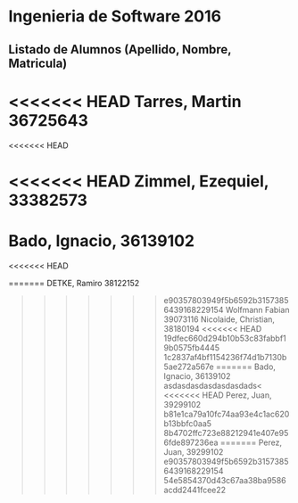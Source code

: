 # Ingenieria de Software 2016

## Listado de Alumnos (Apellido, Nombre, Matricula)
<<<<<<< HEAD
Tarres, Martin 36725643
=======
<<<<<<< HEAD

<<<<<<< HEAD
Zimmel, Ezequiel, 33382573
=======
Bado, Ignacio, 36139102
=======
<<<<<<< HEAD

=======
DETKE, Ramiro 38122152
>>>>>>> e90357803949f5b6592b31573856439168229154
Wolfmann Fabian 39073116
Nicolaide, Christian, 38180194
<<<<<<< HEAD
>>>>>>> 19dfec660d294b10b53c83fabbf19b0575fb4445
>>>>>>> 1c2837af4bf1154236f74d1b7130b5ae272a567e
=======
Bado, Ignacio, 36139102
asdasdasdasdasdasdads<
<<<<<<< HEAD
Perez, Juan, 39299102
>>>>>>> b81e1ca79a10fc74aa93e4c1ac620b13bbfc0aa5
>>>>>>> 8b4702ffc723e88212941e407e956fde897236ea
=======
Perez, Juan, 39299102
>>>>>>> e90357803949f5b6592b31573856439168229154
>>>>>>> 54e5854370d43c67aa38ba9586acdd2441fcee22
